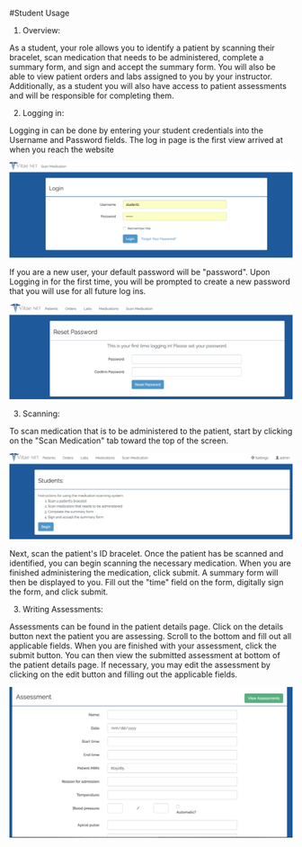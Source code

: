 #Student Usage

1. Overview:

As a student, your role allows you to identify a patient by scanning their
bracelet, scan medication that needs to be administered, complete a summary
form, and sign and accept the summary form. You will also be able to view patient
orders and labs assigned to you by your instructor. Additionally, as a student
you will also have access to patient assessments and will be responsible for
completing them.

2. Logging in:

Logging in can be done by entering your student credentials into the Username
and Password fields. The log in page is the first view arrived at when you reach
the website

![Log In](images/LogIn.png)

If you are a new user, your default password will be "password". Upon Logging
in for the first time, you will be prompted to create a new password that you
will use for all future log ins.

![First Log In](images/FirstLogIn.png)

3. Scanning:

To scan medication that is to be administered to the patient, start by clicking
on the "Scan Medication" tab toward the top of the screen.

![Scanning](images/Scanning.png)

Next, scan the patient's ID bracelet. Once the
patient has be scanned and identified, you can begin scanning the necessary
medication. When you are finished administering the medication, click submit.
A summary form will then be displayed to you. Fill out the "time" field on
the form, digitally sign the form, and click submit.

3. Writing Assessments:

Assessments can be found in the patient details page. Click on the details button
next the patient you are assessing. Scroll to the bottom and fill out all
applicable fields. When you are finished with your assessment, click the submit
button. You can then view the submitted assessment at bottom of the patient
details page. If necessary, you may edit the assessment by clicking on the edit
button and filling out the applicable fields.

![Assessment](images/Assessment.png)
